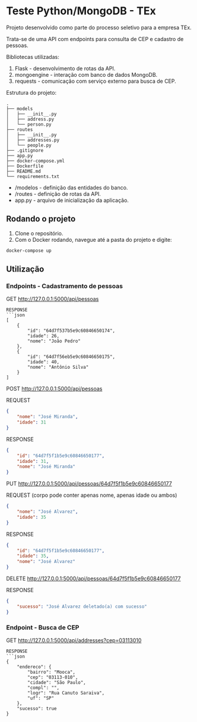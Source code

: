 # Teste Python/MongoDB - TEx

Projeto desenvolvido como parte do processo seletivo para a empresa TEx.

Trata-se de uma API com endpoints para consulta de CEP e cadastro de pessoas.

Bibliotecas utilizadas:
1. Flask - desenvolvimento de rotas da API.
2. mongoengine - interação com banco de dados MongoDB.
3. requests - comunicação com serviço externo para busca de CEP.

Estrutura do projeto:
```
.
├── models
│   ├── __init__.py
│   ├── address.py
│   └── person.py
├── routes
│   ├── __init__.py
│   ├── addresses.py
│   └── people.py
├── .gitignore
├── app.py
├── docker-compose.yml
├── Dockerfile
├── README.md
└── requirements.txt
```

* /modelos - definição das entidades do banco.
* /routes - definição de rotas da API.
* app.py - arquivo de inicialização da aplicação.

## Rodando o projeto 

1. Clone o repositório.
2. Com o Docker rodando, navegue até a pasta do projeto e digite:
```sh
docker-compose up
```

## Utilização
### Endpoints - Cadastramento de pessoas
GET http://127.0.0.1:5000/api/pessoas

```
RESPONSE
```json
[
    {
        "id": "64d7f537b5e9c60846650174",
        "idade": 26,
        "nome": "João Pedro"
    },
    {
        "id": "64d7f56eb5e9c60846650175",
        "idade": 40,
        "nome": "Antônio Silva"
    }
]
```

POST http://127.0.0.1:5000/api/pessoas

REQUEST
```json
{
	"nome": "José Miranda",
    "idade": 31
}
```
RESPONSE
```json
{
    "id": "64d7f5f1b5e9c60846650177",
    "idade": 31,
    "nome": "José Miranda"
}
```

PUT http://127.0.0.1:5000/api/pessoas/64d7f5f1b5e9c60846650177

REQUEST (corpo pode conter apenas nome, apenas idade ou ambos)
```json
{
	"nome": "José Alvarez",
    "idade": 35
}
```
RESPONSE
```json
{
    "id": "64d7f5f1b5e9c60846650177",
    "idade": 35,
    "nome": "José Alvarez"
}
```

DELETE http://127.0.0.1:5000/api/pessoas/64d7f5f1b5e9c60846650177

RESPONSE
```json
{
    "sucesso": "José Alvarez deletado(a) com sucesso"
}
```

### Endpoint - Busca de CEP
GET http://127.0.0.1:5000/api/addresses?cep=03113010

```
RESPONSE
```json
{
    "endereco": {
        "bairro": "Mooca",
        "cep": "03113-010",
        "cidade": "São Paulo",
        "compl": "",
        "logr": "Rua Canuto Saraiva",
        "uf": "SP"
    },
    "sucesso": true
}
```